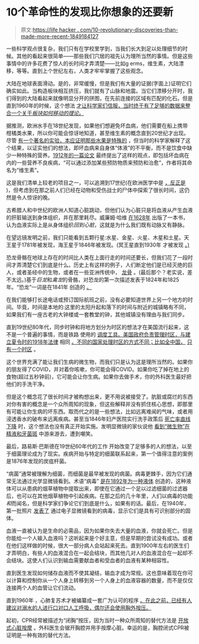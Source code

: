 # 10个革命性的发现比你想象的还要新

> 原文:[https://life hacker . com/10-revolutionary-discoveries-than-made-more-recent-1849184127](https://lifehacker.com/10-revolutionary-discoveries-that-were-made-more-recent-1849184127)

一些科学观点很复杂，我们只有在学校里学到，当我们长大到足以处理细节的时候。其他的看起来很简单——那些我们穴居的祖先认为理所当然的事情。但是这些事情中的许多花费了惊人的长时间才弄清楚——比如g erms，维生素，大陆漂移，等等。直到上个世纪左右，人类才牢牢掌握了这些观念。

大陆在地球表面滑动。是的，非常缓慢，但是我们有大量的证据(字面上)证明它们确实如此。当构造板块相互挤压，我们就有了山脉和地震。当它们漂移分开时，我们得到的大陆看起来就像明显分开的拼图，在先前连接的区域有匹配的化石。但是直到1960年的时候，这个想法 [才让科学家们信服，当时终于有了足够的数据来整合一个关于*板块如何移动的理论。*](https://www.bbc.com/news/science-environment-41472281)

据推测，欧洲水手在18世纪发现，如果他们想避免坏血病，他们需要在船上携带柑橘类水果，所以你可能会惊讶地知道，甚至维生素的概念直到20世纪才出现。尽管 [有一个著名的实验，本应证明那些水果是特殊的](https://www.bbvaopenmind.com/en/science/leading-figures/james-lind-and-scurvy-the-first-clinical-trial-in-history/) ，但当时的科学家解释了这个结果，以证实他们的想法，即坏血病来自身体“体液”的不平衡，而不是饮食中缺少一种特殊的营养。[1912年的一篇论文](https://www.mv.helsinki.fi/home/hemila/history/Funk_1912.pdf) 最终提出了这样的观点，即包括坏血病在内的一些营养不良疾病，“可以通过添加某些预防物质来预防和治愈”，作者将其命名为“维生素”。

这是我们清单上较老的项目之一，可以追溯到17世纪(在欧洲医学中是 [，反正是](https://journals.physiology.org/doi/full/10.1152/advan.00123.2011?rfr_dat=cr_pub++0pubmed&url_ver=Z39.88-2003&rfr_id=ori%3Arid%3Acrossref.org) )，但考虑到在那之前人们已经在动物和受伤战士的尸体中探索了很长时间，这仍然是令人惊讶的晚。

古希腊人和中世纪的欧洲人知道心脏跳动，但他们认为心脏只是将血液从产生血液的肝脏输送到身体组织，并在那里耗尽。威廉姆·哈维 [在1628年](https://www.ahajournals.org/doi/10.1161/CIRCRESAHA.119.314977) 出版了一本书，认为血液实际上是从身体组织*回到心脏*，这就是为什么我们既有动脉又有静脉。

在望远镜发明之前，我们只能看到五颗行星:水星、金星、火星、木星和土星。天王星于1781年被发现，海王星于1846年被发现。(冥王星直到1930年 才被发现 [。)](https://solarsystem.nasa.gov/planets/dwarf-planets/pluto/overview/)

恐龙骨骼在地球上存在的时间比人类在上面行走的时间还要长，但我们花了一段时间才弄清楚它们到底是什么。历史上有这样的例子，人们断定他们是已经灭绝的巨人，或者圣经中的生物，或者在一些亚洲传统中， [龙骨](http://news.bbc.co.uk/2/hi/asia-pacific/6276948.stm) 。(最后那个？老实说，差不太远。)基于*巨龙*和*禽龙*的骨骼，对恐龙的第一次描述发表于1824年和1825年。“恐龙”一词是在1841年 创造的 [。](https://www.bbc.com/news/uk-england-lancashire-31623397)

在我们能够打长途电话或预订国际航班之前，没有必要知道世界上另一个地方的时间。毕竟，时间是本地的:这里的太阳升起和落下的时间与附近的城镇略有不同，如果我们有一座古老的大钟楼或一套教堂的钟，其他城镇没有理由与我们同步。

直到19世纪80年代，同步时钟和将地方划分为时区的想法才在美国流行起来，这不是一个普遍的事情，而是铁路 使用的 [调度工具。美国政府负责管理时区，与建立夏令时的1918年法律](https://www.history.com/news/when-did-the-united-states-start-using-time-zones) 相同 [。不同的国家处理时区的方式不同；比如全中国，](https://www.thecongressproject.com/standard-time-act-of-1918) [只有一个时区](https://www.timeanddate.com/time/china/one-time-zone.html) 。

这个世界充满了能让我们生病的微生物，而我们只是认为这是理所当然的。如果你的朋友得了COVID，并对着你咳嗽，你可能会得COVID。如果你吃了掉在地上的食物(超过五秒钟前)，它可能会让你生病。如果你去做手术，你的外科医生最好把他们的手洗干净。

但是这个概念花了很长时间才被构想出来，更不用说被接受了。肮脏或腐烂的东西对你有害的概念是一个众所周知的现象，但这些解释并没有抓住核心思想，即那里有可能让你生病的坏东西。取而代之的是一些想法，比如远离难闻的气味，或者用浸透香水的破布来远离疾病。甚至当1846年妇产医院实行洗手政策后 [死亡率直线下降](https://www.npr.org/sections/health-shots/2015/01/12/375663920/the-doctor-who-championed-hand-washing-and-saved-women-s-lives) 时，这个想法也没有真正开始实施。发明显微镜的家伙说他 [看到“微生物”在精液和牙菌斑](https://ucmp.berkeley.edu/history/leeuwenhoek.html) 中游来游去，遭到嘲笑。

最后，路易斯·巴斯德在19世纪60年代的工作 开始改变了足够多的人的想法，以至于细菌理论成为了现实。疾病开始与特定的细菌联系起来，第一个值得注意的案例是1876年发现的炭疽杆菌。

“病菌”通常被理解为细菌，而细菌是最早被发现的病菌。病毒更棘手，因为它们通常无法通过光学显微镜看到。术语“病毒” [是在1892年为一种液体](https://pubmed.ncbi.nlm.nih.gov/11570281/) 创造的，这种液体可以从患病的烟草植物中提取出来，即使在它通过一个足以过滤细菌的过滤器后，也可以在其他烟草植物中引起疾病。在那之后的几十年里，人们以病毒的功能*和*而闻名，但是科学家们争论它们到底是什么，如果有的话。最后，在1940年，第一批照片 [发表了](https://www.ncbi.nlm.nih.gov/pmc/articles/PMC3448108/) 通过电子显微镜看到的病毒，显示它们是具有可识别部分的固体。

血液一直被认为是生命的必需品，因为如果你失去大量的血液，你就会死亡。但是你能给一个人输入血液吗？这听起来是个好主意，但是早期的尝试没有成功。或者在他们这样做的时候，很大一部分病人会站起来死去。直到1900年左右的医生们才弄明白，有些人的血液混合在一起会结块，而其他几对人的血液混合在一起却不会结块。这使人们认识到输血需要献血者和受血者的血液有某种相容性。

直到医生发现如何储存血液而不使其凝结，输血才成为常规。这也意味着现在你可以计算和控制你从一个人身上转移到另一个人身上的血液容器的数量，而不是仅仅连接两个人的血管让它们流动。

直到1960年 ，心肺复苏术才被编纂成一套广为认可的程序 [。在此之前，已经有人建议对溺水的人进行口对口人工呼吸，偶尔还会使用胸外按压。](https://www.surefirecpr.com/history-of-cpr/)

起初，CPR经常被描述为“闭胸”按压，因为当时一种众所周知的替代方法是 [开放式心脏按摩](https://www.ncbi.nlm.nih.gov/books/NBK537230/) 。外科医生会锯开胸腔并用手按摩心脏。幸运的是，胸腔闭式CPR被证明是一种有效的替代方法。